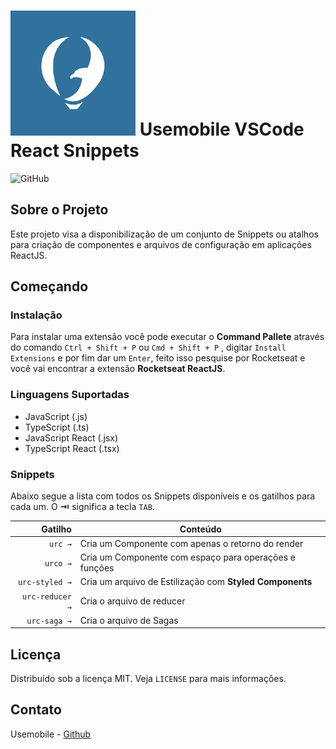 # ![logo](images/usemobile.png) Usemobile VSCode React Snippets

![GitHub](https://img.shields.io/github/license/usemobile/vscode-reactjs-snippets.svg)

## Sobre o Projeto

Este projeto visa a disponibilização de um conjunto de Snippets ou atalhos para criação de componentes e arquivos de configuração em aplicações ReactJS.

## Começando

### Instalação

Para instalar uma extensão você pode executar o **Command Pallete** através do comando `Ctrl + Shift + P` ou `Cmd + Shift + P` , digitar `Install Extensions` e por fim dar um `Enter`, feito isso pesquise por Rocketseat e você vai encontrar a extensão **Rocketseat ReactJS**.

### Linguagens Suportadas

- JavaScript (.js)
- TypeScript (.ts)
- JavaScript React (.jsx)
- TypeScript React (.tsx)

### Snippets

Abaixo segue a lista com todos os Snippets disponíveis e os gatilhos para cada um. O **⇥** significa a tecla `TAB`.

|                    Gatilho | Conteúdo                                                                      |
| -------------------------: | ----------------------------------------------------------------------------- |
|                     `urc →` | Cria um Componente com apenas o retorno do render                            |
|                    `urco →` | Cria um Componente com espaço para operações e funções                       |
|              `urc-styled →` | Cria um arquivo de Estilização com **Styled Components**                     |
|             `urc-reducer →` | Cria o arquivo de reducer                                                    |
|                `urc-saga →` | Cria o arquivo de Sagas                                                      |


<!-- LICENSE -->

## Licença

Distribuído sob a licença MIT. Veja `LICENSE` para mais informações.

<!-- CONTACT -->

## Contato

Usemobile - [Github](https://github.com/usemobile)